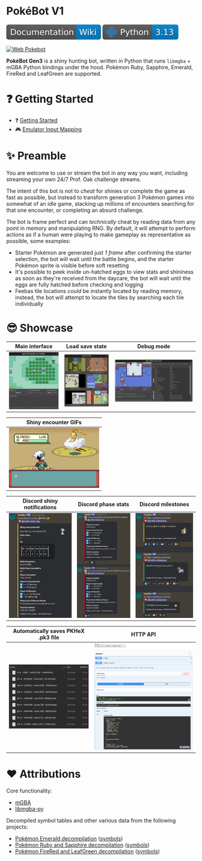 # PokéBot V1
[![Wiki](wiki/images/badge_wiki.svg)](wiki/Readme.md) [![Python 3.12](wiki/images/badge_python.svg)](https://www.python.org/downloads/release/python-3132/) 

[![Web Pokebot](🗾)](https://tegraf-fp-pokebot.vercel.app/)

**PokéBot Gen3** is a shiny hunting bot, written in Python that runs `libmgba` + mGBA Python bindings under the hood. Pokémon Ruby, Sapphire, Emerald, FireRed and LeafGreen are supported. 

# ❓ Getting Started

- ❓ [Getting Started](wiki/pages/Getting%20Started.md)
- 🎮 [Emulator Input Mapping](wiki/pages/Configuration%20-%20Key%20Mappings.md)

# ✨ Preamble

You are welcome to use or stream the bot in any way you want, including streaming your own 24/7 Prof. Oak challenge streams.

The intent of this bot is not to _cheat_ for shinies or complete the game as fast as possible, but instead to transform generation 3 Pokémon games into somewhat of an idle game, stacking up millions of encounters searching for that one encounter, or completing an absurd challenge.

The bot is frame perfect and can _technically_ cheat by reading data from any point in memory and manipulating RNG. By default, it will attempt to perform actions as if a human were playing to make gameplay as representative as possible, some examples:
- Starter Pokémon are generated just _1 frame_ after confirming the starter selection, the bot will wait until the battle begins, and the starter Pokémon sprite is visible before soft resetting
- It's possible to peek inside un-hatched eggs to view stats and shininess as soon as they're received from the daycare, the bot will wait until the eggs are fully hatched before checking and logging
- Feebas tile locations _could_ be instantly located by reading memory, instead, the bot will attempt to locate the tiles by searching each tile individually

# 😎 Showcase

|              Main interface              |              Load save state              |              Debug mode              |
|:----------------------------------------:|:-----------------------------------------:|:------------------------------------:|
| ![image](wiki/images/main_interface.png) | ![image](wiki/images/load_save_state.png) | ![image](wiki/images/debug_mode.png) |

| Shiny encounter GIFs            | 
|---------------------------------|
| ![image](wiki/images/shiny.gif) |

|             Discord shiny notifications              |              Discord phase stats              |              Discord milestones              |
|:----------------------------------------------------:|:---------------------------------------------:|:--------------------------------------------:|
| ![image](wiki/images/discord_shiny_notification.png) | ![image](wiki/images/discord_phase_stats.png) | ![image](wiki/images/discord_milestones.png) |

| Automatically saves PKHeX .pk3 file | HTTP API                           |
|-------------------------------------|------------------------------------|
| ![image](wiki/images/pk3_files.png) | ![image](wiki/images/http_api.png) |

# ❤ Attributions

Core functionality:

- [mGBA](https://github.com/mgba-emu/mgba)
- [libmgba-py](https://github.com/hanzi/libmgba-py/)

Decompiled symbol tables and other various data from the following projects:

- [Pokémon Emerald decompilation](https://github.com/pret/pokeemerald) ([symbols](https://github.com/pret/pokeemerald/tree/symbols))
- [Pokémon Ruby and Sapphire decompilation](https://github.com/pret/pokeruby) ([symbols](https://github.com/pret/pokeruby/tree/symbols))
- [Pokémon FireRed and LeafGreen decompilation](https://github.com/pret/pokefirered) ([symbols](https://github.com/pret/pokefirered/tree/symbols))

